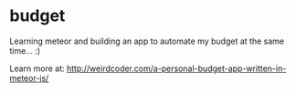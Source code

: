 budget
======

Learning meteor and building an app to automate my budget at the same time... :)

Learn more at: http://weirdcoder.com/a-personal-budget-app-written-in-meteor-js/
